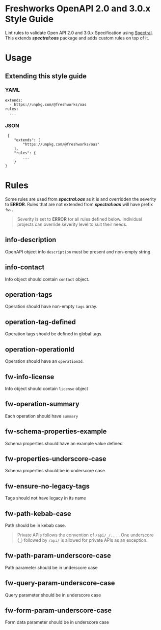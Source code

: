 
# Freshworks OpenAPI 2.0 and 3.0.x Style Guide

Lint rules to validate Open API 2.0 and 3.0.x Specification using [Spectral](https://stoplight.io/open-source/spectral/). This extends ***spectral:oas*** package and adds custom rules on top of it.

# Usage

## Extending this style guide

### YAML

    extends:
	  - https://unpkg.com/@freshworks/oas
	rules:
	  ...

### JSON


     {
        "extends": [
            "https://unpkg.com/@freshworks/oas"
        ],
        "rules": {
            ...
        }
    }

# Rules
Some rules are used from ***spectral:oas*** as it is and overridden the severity to **ERROR**. Rules that are not extended from ***spectral:oas*** will have prefix `fw-`.

> Severity is set to **ERROR** for all rules defined below. Individual  
> projects can override severity level to suit their needs.

## info-description

OpenAPI object info `description` must be present and non-empty string.

## info-contact

Info object should contain `contact` object.

## operation-tags

Operation should have non-empty `tags` array.

## operation-tag-defined

Operation tags should be defined in global tags.

## operation-operationId

Operation should have an `operationId`.

## fw-info-license

Info object should contain `license` object

## fw-operation-summary

Each operation should have `summary`

## fw-schema-properties-example

Schema properties should have an example value defined

## fw-properties-underscore-case

Schema properties should be in underscore case

## fw-ensure-no-legacy-tags

Tags should not have legacy in its name

## fw-path-kebab-case

Path should be in kebab case.

> Private APIs follows the convention of `/api/_/...` . One underscore (`_`) followed by `/api/` is allowed for private APIs as an exception.

## fw-path-param-underscore-case

Path parameter should be in underscore case

## fw-query-param-underscore-case

Query parameter should be in underscore case

## fw-form-param-underscore-case

Form data parameter should be in underscore case